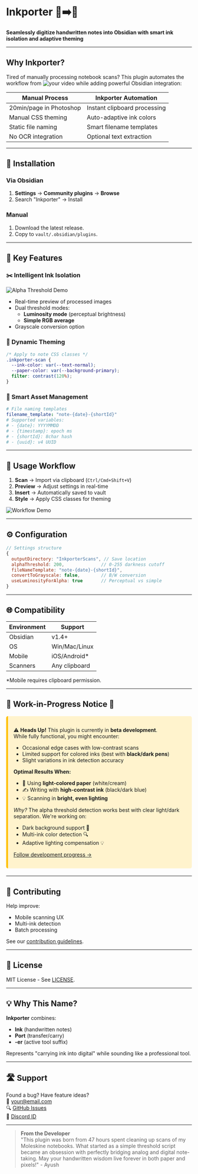 # Inkporter 📝➡️📓  
**Seamlessly digitize handwritten notes into Obsidian with smart ink isolation and adaptive theming**

---

## Why Inkporter?
Tired of manually processing notebook scans? This plugin automates the workflow from ![your video](www.youtube.com/watch?v=9T9VL8_i1Tg) while adding powerful Obsidian integration:

| Manual Process          | Inkporter Automation         |
|-------------------------|------------------------------|
| 20min/page in Photoshop | Instant clipboard processing |
| Manual CSS theming      | Auto-adaptive ink colors     |
| Static file naming      | Smart filename templates     |
| No OCR integration      | Optional text extraction     |

---

## 🚀 Installation

### Via Obsidian
1. **Settings** → **Community plugins** → **Browse**
2. Search "Inkporter" → Install

### Manual
1. Download the latest release.
2. Copy to `vault/.obsidian/plugins`.

---

## 🔧 Key Features

### ✂️ Intelligent Ink Isolation
![Alpha Threshold Demo](https://example.com/alpha-demo.gif)  
- Real-time preview of processed images
- Dual threshold modes:
  - **Luminosity mode** (perceptual brightness)
  - **Simple RGB average**
- Grayscale conversion option

### 🌈 Dynamic Theming
```css
/* Apply to note CSS classes */
.inkporter-scan {
  --ink-color: var(--text-normal);
  --paper-color: var(--background-primary);
  filter: contrast(120%);
}
```

### 📂 Smart Asset Management
```yaml
# File naming templates
filename_template: "note-{date}-{shortId}"
# Supported variables:
# - {date}: YYYYMMDD
# - {timestamp}: epoch ms
# - {shortId}: 8char hash
# - {uuid}: v4 UUID
```

---

## 📎 Usage Workflow
1. **Scan** → Import via clipboard (`Ctrl/Cmd+Shift+V`)
2. **Preview** → Adjust settings in real-time
3. **Insert** → Automatically saved to vault
4. **Style** → Apply CSS classes for theming

![Workflow Demo](https://example.com/workflow-screencast.gif)

---

## ⚙️ Configuration
```javascript
// Settings structure
{
  outputDirectory: "InkporterScans", // Save location
  alphaThreshold: 200,              // 0-255 darkness cutoff
  fileNameTemplate: "note-{date}-{shortId}",
  convertToGrayscale: false,        // B/W conversion
  useLuminosityForAlpha: true       // Perceptual vs simple
}
```

---

## 🌐 Compatibility
| Environment  | Support          |
|--------------|------------------|
| Obsidian     | v1.4+            |
| OS           | Win/Mac/Linux    |
| Mobile       | iOS/Android*     |
| Scanners     | Any clipboard    |

*Mobile requires clipboard permission.

---

## 🚧 Work-in-Progress Notice 📝

<div class="warning" style="padding: 15px; background: #fff3cd; border-radius: 5px; border-left: 5px solid #ffc107; margin: 20px 0;">

⚠️ **Heads Up!** This plugin is currently in **beta development**.  
While fully functional, you might encounter:

- Occasional edge cases with low-contrast scans
- Limited support for colored inks (best with **black/dark pens**)
- Slight variations in ink detection accuracy

**Optimal Results When:**
- 📜 Using **light-colored paper** (white/cream)
- ✍️ Writing with **high-contrast ink** (black/dark blue)
- 💡 Scanning in **bright, even lighting**

*Why?* The alpha threshold detection works best with clear light/dark separation. We're working on:
- Dark background support 🎨
- Multi-ink color detection 🔍
- Adaptive lighting compensation 💡

[Follow development progress →](https://github.com/AmadeussSystem/inkporter/milestones)

</div>

---

## 🤝 Contributing
Help improve:
- Mobile scanning UX
- Multi-ink detection
- Batch processing

See our [contribution guidelines](CONTRIBUTING.md).

---

## 📜 License  
MIT License - See [LICENSE](LICENSE).

---

## 💡 Why This Name?
**Inkporter** combines:
- **Ink** (handwritten notes)
- **Port** (transfer/carry)
- **-er** (active tool suffix)

Represents "carrying ink into digital" while sounding like a professional tool.

---

## 🛣️ Support
Found a bug? Have feature ideas?  
📧 [your@email.com](mailto:amadeussystem04@gmail.com)  
🔍 [GitHub Issues](https://github.com/AmadeussSystem/inkporter/issues)  
💬 [Discord ID](https://discordapp.com/users/1100777573002264637)

---

> **From the Developer**  
> "This plugin was born from 47 hours spent cleaning up scans of my Moleskine notebooks. What started as a simple threshold script became an obsession with perfectly bridging analog and digital note-taking. May your handwritten wisdom live forever in both paper and pixels!" - Ayush

